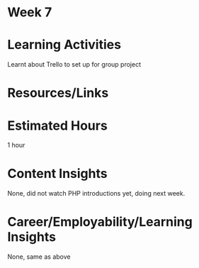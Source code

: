 **Week 7**
=====


**Learning Activities**
====================
Learnt about Trello to set up for group project

**Resources/Links**
================


**Estimated Hours**
================
1 hour

**Content Insights**
================
None, did not watch PHP introductions yet, doing next week.

**Career/Employability/Learning Insights**
=======================================
None, same as above
